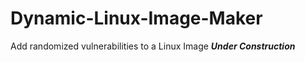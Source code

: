 # Dynamic-Linux-Image-Maker
Add randomized vulnerabilities to a Linux Image
***Under Construction***
